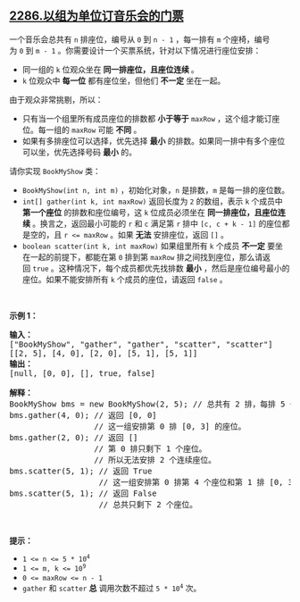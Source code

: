 ## [2286.以组为单位订音乐会的门票](https://leetcode.cn/problems/booking-concert-tickets-in-groups/)
<p>一个音乐会总共有&nbsp;<code>n</code>&nbsp;排座位，编号从&nbsp;<code>0</code>&nbsp;到&nbsp;<code>n - 1</code>&nbsp;，每一排有&nbsp;<code>m</code>&nbsp;个座椅，编号为&nbsp;<code>0</code>&nbsp;到&nbsp;<code>m - 1</code>&nbsp;。你需要设计一个买票系统，针对以下情况进行座位安排：</p>

<ul>
	<li>同一组的 <code>k</code>&nbsp;位观众坐在<strong> 同一排座位，且座位连续 </strong>。</li>
	<li><code>k</code>&nbsp;位观众中 <strong>每一位</strong>&nbsp;都有座位坐，但他们 <strong>不一定</strong>&nbsp;坐在一起。</li>
</ul>

<p>由于观众非常挑剔，所以：</p>

<ul>
	<li>只有当一个组里所有成员座位的排数都 <strong>小于等于</strong>&nbsp;<code>maxRow</code>&nbsp;，这个组才能订座位。每一组的&nbsp;<code>maxRow</code>&nbsp;可能 <strong>不同</strong>&nbsp;。</li>
	<li>如果有多排座位可以选择，优先选择 <strong>最小</strong>&nbsp;的排数。如果同一排中有多个座位可以坐，优先选择号码 <strong>最小</strong>&nbsp;的。</li>
</ul>

<p>请你实现&nbsp;<code>BookMyShow</code>&nbsp;类：</p>

<ul>
	<li><code>BookMyShow(int n, int m)</code>&nbsp;，初始化对象，<code>n</code>&nbsp;是排数，<code>m</code>&nbsp;是每一排的座位数。</li>
	<li><code>int[] gather(int k, int maxRow)</code>&nbsp;返回长度为 <code>2</code>&nbsp;的数组，表示 <code>k</code>&nbsp;个成员中 <strong>第一个座位</strong>&nbsp;的排数和座位编号，这 <code>k</code>&nbsp;位成员必须坐在 <strong>同一排座位，且座位连续 </strong>。换言之，返回最小可能的&nbsp;<code>r</code> 和&nbsp;<code>c</code>&nbsp;满足第&nbsp;<code>r</code>&nbsp;排中&nbsp;<code>[c, c + k - 1]</code>&nbsp;的座位都是空的，且&nbsp;<code>r &lt;= maxRow</code>&nbsp;。如果&nbsp;<strong>无法</strong>&nbsp;安排座位，返回&nbsp;<code>[]</code>&nbsp;。</li>
	<li><code>boolean scatter(int k, int maxRow)</code>&nbsp;如果组里所有&nbsp;<code>k</code>&nbsp;个成员&nbsp;<strong>不一定</strong>&nbsp;要坐在一起的前提下，都能在第&nbsp;<code>0</code> 排到第&nbsp;<code>maxRow</code>&nbsp;排之间找到座位，那么请返回&nbsp;<code>true</code>&nbsp;。这种情况下，每个成员都优先找排数&nbsp;<strong>最小</strong>&nbsp;，然后是座位编号最小的座位。如果不能安排所有&nbsp;<code>k</code>&nbsp;个成员的座位，请返回&nbsp;<code>false</code>&nbsp;。</li>
</ul>

<p>&nbsp;</p>

<p><strong>示例 1：</strong></p>

<pre>
<strong>输入：</strong>
["BookMyShow", "gather", "gather", "scatter", "scatter"]
[[2, 5], [4, 0], [2, 0], [5, 1], [5, 1]]
<strong>输出：</strong>
[null, [0, 0], [], true, false]

<strong>解释：</strong>
BookMyShow bms = new BookMyShow(2, 5); // 总共有 2 排，每排 5 个座位。
bms.gather(4, 0); // 返回 [0, 0]
                  // 这一组安排第 0 排 [0, 3] 的座位。
bms.gather(2, 0); // 返回 []
                  // 第 0 排只剩下 1 个座位。
                  // 所以无法安排 2 个连续座位。
bms.scatter(5, 1); // 返回 True
                   // 这一组安排第 0 排第 4 个座位和第 1 排 [0, 3] 的座位。
bms.scatter(5, 1); // 返回 False
                   // 总共只剩下 2 个座位。
</pre>

<p>&nbsp;</p>

<p><strong>提示：</strong></p>

<ul>
	<li><code>1 &lt;= n &lt;= 5 * 10<sup>4</sup></code></li>
	<li><code>1 &lt;= m, k &lt;= 10<sup>9</sup></code></li>
	<li><code>0 &lt;= maxRow &lt;= n - 1</code></li>
	<li><code>gather</code> 和&nbsp;<code>scatter</code>&nbsp;<strong>总</strong> 调用次数不超过&nbsp;<code>5 * 10<sup>4</sup></code> 次。</li>
</ul>
